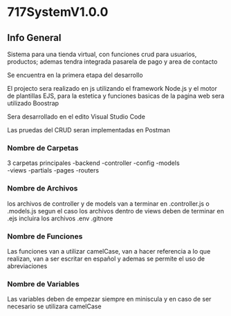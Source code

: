 # 717SystemV1.0.0

## Info General

Sistema para una tienda virtual, con funciones crud para usuarios, productos; ademas tendra integrada pasarela de pago y area de contacto 

Se encuentra en la primera etapa del desarrollo

El projecto sera realizado en js utilizando el framework Node.js y el motor de plantillas EJS, para la estetica y funciones basicas de la pagina web sera utilizado Boostrap

Sera desarrollado en el edito Visual Studio Code

Las pruedas del CRUD seran implementadas en Postman

### Nombre de Carpetas

3 carpetas principales
-backend
  -controller
  -config
  -models  
-views
  -partials
  -pages
-routers

### Nombre de Archivos

los archivos de controller y de models van a terminar en .controller.js o .models.js segun el caso
los archivos dentro de views deben de terminar en .ejs
incluira los archivos .env .gitnore

### Nombre de Funciones

Las funciones van a utilizar camelCase, van a hacer referencia a lo que realizan, van a ser escritar en español y ademas se permite el uso de abreviaciones 

### Nombre de Variables

Las variables deben de empezar siempre en miniscula y en caso de ser necesario se utilizara camelCase
